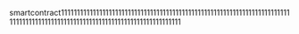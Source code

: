 smartcontract111111111111111111111111111111111111111111111111111111111111111111111111111111111111111111111111111111111111111111111111111111
